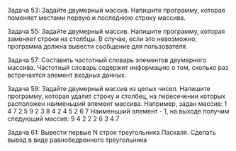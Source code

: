 Задача 53: Задайте двумерный массив. Напишите программу, которая поменяет местами первую и последнюю строку массива.

Задача 55: Задайте двумерный массив. Напишите программу, которая заменяет строки на столбцы. В случае, если это невозможно, программа должна вывести сообщение для пользователя.

Задача 57: Составить частотный словарь элементов двумерного массива. Частотный словарь содержит информацию о том, сколько раз встречается элемент входных данных.

Задача 59: Задайте двумерный массив из целых чисел. Напишите программу, которая удалит строку и столбец, на пересечении которых расположен наименьший элемент массива.
Например, задан массив:
1 4 7 2
5 9 2 3
8 4 2 4
5 2 6 7
Наименьший элемент - 1, на выходе получим 
следующий массив:
9 4 2
2 2 6
3 4 7

Задача 61: Вывести первые N строк треугольника Паскаля. Сделать вывод в виде равнобедренного треугольника